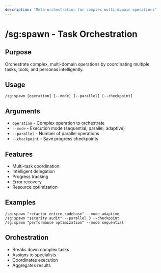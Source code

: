 ```yaml
---
description: "Meta-orchestration for complex multi-domain operations"
---
```


# /sg:spawn - Task Orchestration

## Purpose
Orchestrate complex, multi-domain operations by coordinating multiple tasks, tools, and personas intelligently.

## Usage
```
/sg:spawn [operation] [--mode] [--parallel] [--checkpoint]
```

## Arguments
- `operation` - Complex operation to orchestrate
- `--mode` - Execution mode (sequential, parallel, adaptive)
- `--parallel` - Number of parallel operations
- `--checkpoint` - Save progress checkpoints

## Features
- Multi-task coordination
- Intelligent delegation
- Progress tracking
- Error recovery
- Resource optimization

## Examples
```
/sg:spawn "refactor entire codebase" --mode adaptive
/sg:spawn "security audit" --parallel 3 --checkpoint
/sg:spawn "performance optimization" --mode sequential
```

## Orchestration
- Breaks down complex tasks
- Assigns to specialists
- Coordinates execution
- Aggregates results